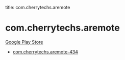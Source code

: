 title: com.cherrytechs.aremote
# com.cherrytechs.aremote


[Google Play Store](https://play.google.com/store/apps/details?id=com.cherrytechs.aremote)


* [com.cherrytechs.aremote-434](./com.cherrytechs.aremote-434/)